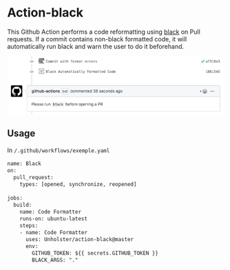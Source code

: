 # Action-black

This Github Action performs a code reformatting using [black](https://github.com/psf/black) on Pull requests.
If a commit contains non-black formatted code, it will automatically run black and warn the user to do it beforehand.


![screenshot_image](https://github.com/Unholster/action-black/blob/master/screenshot.png)

## Usage

In `/.github/workflows/exemple.yaml`
```
name: Black
on:
  pull_request:
    types: [opened, synchronize, reopened]

jobs:
  build:
    name: Code Formatter
    runs-on: ubuntu-latest
    steps:
    - name: Code Formatter
      uses: Unholster/action-black@master
      env:
        GITHUB_TOKEN: ${{ secrets.GITHUB_TOKEN }}
        BLACK_ARGS: "."
```
